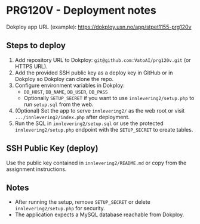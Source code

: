 # PRG120V - Deployment notes

Dokploy app URL (example): https://dokploy.usn.no/app/stpet1155-prg120v

## Steps to deploy

1. Add repository URL to Dokploy: `git@github.com:VatoAI/prg120v.git` (or HTTPS URL).
2. Add the provided SSH public key as a deploy key in GitHub or in Dokploy so Dokploy can clone the repo.
3. Configure environment variables in Dokploy:
   - `DB_HOST`, `DB_NAME`, `DB_USER`, `DB_PASS`
   - Optionally `SETUP_SECRET` if you want to use `innlevering2/setup.php` to run `setup.sql` from the web.
4. (Optional) Set the app to serve `innlevering2/` as the web root or visit `.../innlevering2/index.php` after deployment.
5. Run the SQL in `innlevering2/setup.sql` or use the protected `innlevering2/setup.php` endpoint with the `SETUP_SECRET` to create tables.

## SSH Public Key (deploy)

Use the public key contained in `innlevering2/README.md` or copy from the assignment instructions.

## Notes

- After running the setup, remove `SETUP_SECRET` or delete `innlevering2/setup.php` for security.
- The application expects a MySQL database reachable from Dokploy.
